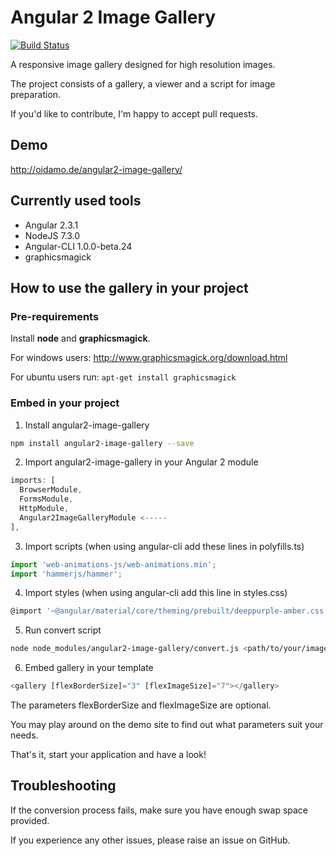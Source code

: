 # Angular 2 Image Gallery
[![Build Status](https://travis-ci.org/BenjaminBrandmeier/ng2imggallery.svg?branch=master)](https://travis-ci.org/BenjaminBrandmeier/ng2imggallery)

A responsive image gallery designed for high resolution images.

The project consists of a gallery, a viewer and a script for image preparation.

If you'd like to contribute, I'm happy to accept pull requests.

## Demo

http://oidamo.de/angular2-image-gallery/

## Currently used tools

- Angular 2.3.1
- NodeJS 7.3.0
- Angular-CLI 1.0.0-beta.24
- graphicsmagick

## How to use the gallery in your project
### Pre-requirements
Install **node** and **graphicsmagick**.

For windows users: http://www.graphicsmagick.org/download.html

For ubuntu users run: `apt-get install graphicsmagick`

### Embed in your project

1.  Install angular2-image-gallery
  ```bash
npm install angular2-image-gallery --save
  ```

2.  Import angular2-image-gallery in your Angular 2 module
  ```javascript
  imports: [
    BrowserModule,
    FormsModule,
    HttpModule,
    Angular2ImageGalleryModule <-----
  ],
  ```

3. Import scripts (when using angular-cli add these lines in polyfills.ts)
  ```javascript
import 'web-animations-js/web-animations.min';
import 'hammerjs/hammer';
  ```

4. Import styles (when using angular-cli add this line in styles.css)
  ```javascript
@import '~@angular/material/core/theming/prebuilt/deeppurple-amber.css';
  ```

5. Run convert script
  ```bash
node node_modules/angular2-image-gallery/convert.js <path/to/your/images>
  ```

6. Embed gallery in your template
  ```javascript
<gallery [flexBorderSize]="3" [flexImageSize]="7"></gallery>
  ```
The parameters flexBorderSize and flexImageSize are optional. 

You may play around on the demo site to find out what parameters suit your needs.

That's it, start your application and have a look!

## Troubleshooting

If the conversion process fails, make sure you have enough swap space provided.

If you experience any other issues, please raise an issue on GitHub.
